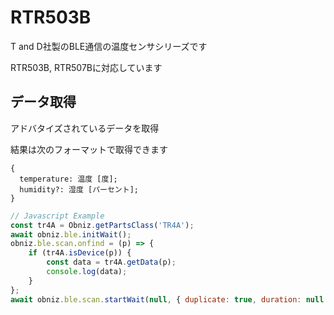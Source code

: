 # RTR503B

T and D社製のBLE通信の温度センサシリーズです

RTR503B, RTR507Bに対応しています


## データ取得
アドバタイズされているデータを取得


結果は次のフォーマットで取得できます
```
{
  temperature: 温度 [度];
  humidity?: 湿度 [パーセント];
}
```


```javascript
// Javascript Example
const tr4A = Obniz.getPartsClass('TR4A');
await obniz.ble.initWait();
obniz.ble.scan.onfind = (p) => {
    if (tr4A.isDevice(p)) {
        const data = tr4A.getData(p);
        console.log(data);
    }
};
await obniz.ble.scan.startWait(null, { duplicate: true, duration: null });
```
